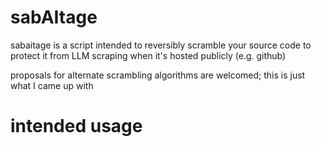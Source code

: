 # sabAItage
sabaitage is a script intended to reversibly scramble your source code to protect it from LLM scraping when it's hosted publicly (e.g. github)

proposals for alternate scrambling algorithms are welcomed; this is just what I came up with

# intended usage
